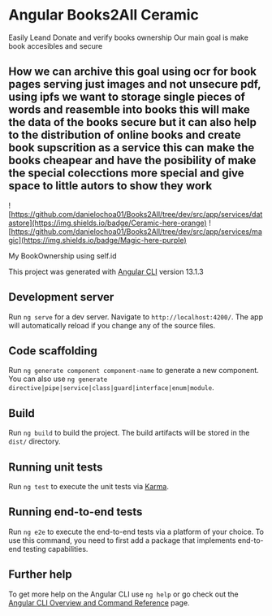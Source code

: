 # Angular Books2All Ceramic
Easily Leand Donate and verify books ownership 
Our main goal is make book accesibles and secure 

## How we can archive this goal using ocr for book pages serving just images and not unsecure pdf, using ipfs we want to storage single pieces of words and reasemble into books this will make the data of the books secure but it can also help to the distribution of online books and create book supscrition as a service this can make the books cheapear and have the posibility of make the special colecctions more special and give space to little autors to show they work 

![https://github.com/danielochoa01/Books2All/tree/dev/src/app/services/datastore](https://img.shields.io/badge/Ceramic-here-orange)
![https://github.com/danielochoa01/Books2All/tree/dev/src/app/services/magic](https://img.shields.io/badge/Magic-here-purple)

My BookOwnership using self.id

This project was generated with [Angular CLI](https://github.com/angular/angular-cli) version 13.1.3

## Development server

Run `ng serve` for a dev server. Navigate to `http://localhost:4200/`. The app will automatically reload if you change any of the source files.

## Code scaffolding

Run `ng generate component component-name` to generate a new component. You can also use `ng generate directive|pipe|service|class|guard|interface|enum|module`.

## Build

Run `ng build` to build the project. The build artifacts will be stored in the `dist/` directory.

## Running unit tests

Run `ng test` to execute the unit tests via [Karma](https://karma-runner.github.io).

## Running end-to-end tests

Run `ng e2e` to execute the end-to-end tests via a platform of your choice. To use this command, you need to first add a package that implements end-to-end testing capabilities.

## Further help

To get more help on the Angular CLI use `ng help` or go check out the [Angular CLI Overview and Command Reference](https://angular.io/cli) page.
